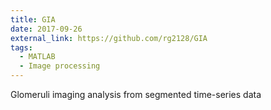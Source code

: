 ```yaml
---
title: GIA
date: 2017-09-26
external_link: https://github.com/rg2128/GIA
tags: 
  - MATLAB
  - Image processing
---
```


Glomeruli imaging analysis from segmented time-series data

<!--more-->

